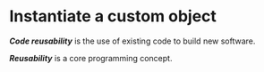 # Instantiate a custom object

*__Code reusability__* is the use of existing code to build new software.

*__Reusability__* is a core programming concept.